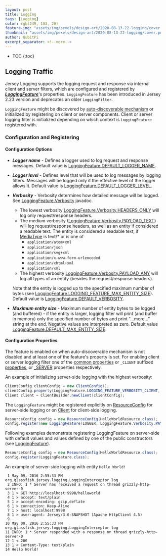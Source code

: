 ```yaml
---
layout: post
title: Logging
tags: [Logging]
color: rgb(249, 103, 20)
feature-img: "assets/img/pexels/design-art/2020-08-13-22-logging/cover.png"
thumbnail: "assets/img/pexels/design-art/2020-08-13-22-logging/cover.png"
author: QubitPi
excerpt_separator: <!--more-->
---
```



<!--more-->

* TOC
{:toc}

## Logging Traffic

Jersey Logging supports the logging request and response via internal client and server filters, which are configured
and registered by
***[LoggingFeature](https://eclipse-ee4j.github.io/jersey.github.io/apidocs/snapshot/jersey/org/glassfish/jersey/logging/LoggingFeature.html)***'s
properties. `LoggingFeature` has been introduced in Jersey 2.23 version and deprecates an older `LoggingFilter`.

`LoggingFeature` might be discovered by
[auto-discoverable mechanism](https://qubitpi.github.io/jersey-guide/2020/07/26/4-application-deployment-and-runtime-environments.html#auto-discoverable-features)
or initialized by registering on client or server components. Client or server logging filter is initialized depending
on which context is `LoggingFeature` registered with. 

### Configuration and Registering

#### Configuration Options

* ***Logger name*** - Defines a logger used to log request and response messages. Default value is
  [LoggingFeature.DEFAULT_LOGGER_NAME](https://eclipse-ee4j.github.io/jersey.github.io/apidocs/snapshot/jersey/org/glassfish/jersey/logging/LoggingFeature.html#DEFAULT_LOGGER_NAME).
* ***Logger level*** - Defines level that will be used to log messages by logging filters. Messages will be logged only
  if the effective level of the logger allows it. Default value is
  [LoggingFeature.DEFAULT_LOGGER_LEVEL](https://eclipse-ee4j.github.io/jersey.github.io/apidocs/snapshot/jersey/org/glassfish/jersey/logging/LoggingFeature.html#DEFAULT_LOGGER_LEVEL).
* ***Verbosity*** - Verbosity determines how detailed message will be logged. See
  [LoggingFeature.Verbosity](https://eclipse-ee4j.github.io/jersey.github.io/apidocs/snapshot/jersey/org/glassfish/jersey/logging/LoggingFeature.Verbosity.html)
  javadoc.
  * The lowest verbosity
    [LoggingFeature.Verbosity.HEADERS_ONLY](https://eclipse-ee4j.github.io/jersey.github.io/apidocs/snapshot/jersey/org/glassfish/jersey/logging/LoggingFeature.Verbosity.html#HEADERS_ONLY)
    will log only request/response headers.
  * The medium verbosity
    ([LoggingFeature.Verbosity.PAYLOAD_TEXT](https://eclipse-ee4j.github.io/jersey.github.io/apidocs/snapshot/jersey/org/glassfish/jersey/logging/LoggingFeature.Verbosity.html#PAYLOAD_TEXT))
    will log request/response headers, as well as an entity if considered a readable text. The entity is considered a
    readable text, if
    [MediaType](https://eclipse-ee4j.github.io/jaxrs-api/apidocs/2.1.6/javax/ws/rs/core/MediaType.html) is text/* or is
    one of
    * `application/atom+xml`
    * `application/json`
    * `application/svg+xml`
    * `application/x-www-form-urlencoded`
    * `application/xhtml+xml`
    * `application/xml`
  * The highest verbosity
    [LoggingFeature.Verbosity.PAYLOAD_ANY](https://eclipse-ee4j.github.io/jersey.github.io/apidocs/snapshot/jersey/org/glassfish/jersey/logging/LoggingFeature.Verbosity.html#PAYLOAD_ANY)
    will log all types of an entity (besides the request/response headers). 
  
  Note that the entity is logged up to the specified maximum number of bytes (see
  [LoggingFeature.LOGGING_FEATURE_MAX_ENTITY_SIZE](https://eclipse-ee4j.github.io/jersey.github.io/apidocs/snapshot/jersey/org/glassfish/jersey/logging/LoggingFeature.html#LOGGING_FEATURE_MAX_ENTITY_SIZE)).
  Default value is
  [LoggingFeature.DEFAULT_VERBOSITY](https://eclipse-ee4j.github.io/jersey.github.io/apidocs/snapshot/jersey/org/glassfish/jersey/logging/LoggingFeature.html#DEFAULT_VERBOSITY).
* ***Maximum entity size*** - Maximum number of entity bytes to be logged (and buffered) - if the entity is larger,
  logging filter will print (and buffer in memory) only the specified number of bytes and print "...more..." string at
  the end. Negative values are interpreted as zero. Default value
  [LoggingFeature.DEFAULT_MAX_ENTITY_SIZE](https://eclipse-ee4j.github.io/jersey.github.io/apidocs/snapshot/jersey/org/glassfish/jersey/logging/LoggingFeature.html#DEFAULT_MAX_ENTITY_SIZE).

#### Configuration Properties

The feature is enabled on when auto-discoverable mechanism is not disabled and at least one of the feature's property is
set. For enabling client or server logging filter one of the
[common properties](https://eclipse-ee4j.github.io/jersey.github.io/apidocs/snapshot/jersey/org/glassfish/jersey/CommonProperties.html)
or `_CLIENT` suffixed
[properties](https://eclipse-ee4j.github.io/jersey.github.io/apidocs/snapshot/jersey/org/glassfish/jersey/client/ClientProperties.html),
or
[_SERVER](https://eclipse-ee4j.github.io/jersey.github.io/documentation/latest/appendix-properties.html#appendix-properties-server)
properties respectively.

An example of initializing server-side logging with the highest verbosity:

```java
ClientConfig clientConfig = new ClientConfig();
clientConfig.property(LoggingFeature.LOGGING_FEATURE_VERBOSITY_CLIENT, LoggingFeature.Verbosity.PAYLOAD_ANY);
Client client = ClientBuilder.newClient(clientConfig);
```

The `LoggingFeature` might be registered explicitly on
[ResourceConfig](https://eclipse-ee4j.github.io/jersey.github.io/apidocs/snapshot/jersey/org/glassfish/jersey/server/ResourceConfig.html)
for server-side logging or on
[Client](https://eclipse-ee4j.github.io/jaxrs-api/apidocs/2.1.6/javax/ws/rs/client/Client.html) for client-side logging.

```java
ResourceConfig config = new ResourceConfig(HelloWorldResource.class);
config.register(new LoggingFeature(LOGGER, LoggingFeature.Verbosity.PAYLOAD_ANY));
```

Following examples demonstrate registering LoggingFeature on server-side with default values and values defined by one
of the public constructors (see
[LoggingFeature](https://eclipse-ee4j.github.io/jersey.github.io/apidocs/snapshot/jersey/org/glassfish/jersey/logging/LoggingFeature.html)).

```java
ResourceConfig config = new ResourceConfig(HelloWorldResource.class);
config.register(LoggingFeature.class);
```

An example of server-side logging with entity `Hello World!`

```
 1 May 09, 2016 2:55:33 PM org.glassfish.jersey.logging.LoggingInterceptor log
 2 INFO: 1 * Server has received a request on thread grizzly-http-server-0
 3 1 > GET http://localhost:9998/helloworld
 4 1 > accept: text/plain
 5 1 > accept-encoding: gzip,deflate
 6 1 > connection: Keep-Alive
 7 1 > host: localhost:9998
 8 1 > user-agent: Jersey/3.0-SNAPSHOT (Apache HttpClient 4.5)
 9 
10 May 09, 2016 2:55:33 PM org.glassfish.jersey.logging.LoggingInterceptor log
11 INFO: 1 * Server responded with a response on thread grizzly-http-server-0
12 1 < 200
13 1 < Content-Type: text/plain
14 Hello World!
```
